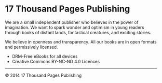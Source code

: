 # 17 Thousand Pages Publishing

We are a small independent publisher who believes in the power of imagination. We want to spark wonder and optimism in young readers through books of distant lands, fantastical creatures, and exciting stories.

We believe in openness and transparency. All our books are in open formats and permissively licensed.

- DRM-Free eBooks for all devices
- Creative Commons BY-NC-ND 4.0 Licences

---

© 2014 17 Thousand Pages Publishing
